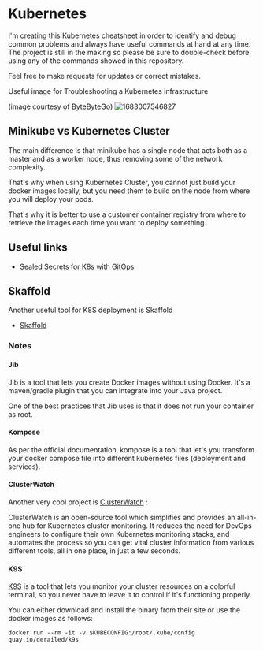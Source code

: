 # Kubernetes

I'm creating this Kubernetes cheatsheet in order to identify and debug common problems and always have useful commands at hand at any time.
The project is still in the making so please be sure to double-check before using any of the commands showed in this repository.

Feel free to make requests for updates or correct mistakes.

Useful image for Troubleshooting a Kubernetes infrastructure

(image courtesy of [ByteByteGo](https://www.linkedin.com/posts/bytebytego_systemdesign-coding-interviewtips-activity-7059045288400805888--Esb?utm_source=share&utm_medium=member_desktop))
![1683007546827](https://user-images.githubusercontent.com/50492920/235598157-d14fc5c6-de4c-477e-9fe6-b1d666697aab.jpg)


## Minikube vs Kubernetes Cluster

The main difference is that minikube has a single node that acts both as a master and as a worker node, thus removing some of the network complexity.

That's why when using Kubernetes Cluster, you cannot just build your docker images locally, but you need them to build on the node from where you will deploy your pods.

That's why it is better to use a customer container registry from where to retrieve the images each time you want to deploy something.

## Useful links

- [Sealed Secrets for K8s with GitOps](https://piotrminkowski.com/2022/12/14/sealed-secrets-on-kubernetes-with-argocd-and-terraform/)

## Skaffold

Another useful tool for K8S deployment is Skaffold

- [Skaffold](https://skaffold.dev/)

### Notes

#### Jib

Jib is a tool that lets you create Docker images without using Docker.
It's a maven/gradle plugin that you can integrate into your Java project.

One of the best practices that Jib uses is that it does not run your container as root.

#### Kompose

As per the official documentation, kompose is a tool that let's you transform your docker compose file into different kubernetes files (deployment and services).

#### ClusterWatch

Another very cool project is [ClusterWatch](https://github.com/oslabs-beta/ClusterWatch) :

ClusterWatch is an open-source tool which simplifies and provides an all-in-one hub for Kubernetes cluster monitoring. It reduces the need for DevOps engineers to configure their own Kubernetes monitoring stacks, and automates the process so you can get vital cluster information from various different tools, all in one place, in just a few seconds.

#### K9S

[K9S](https://k9scli.io/) is a tool that lets you monitor your cluster resources on a colorful terminal, so you never have to leave it to control if it's functioning properly. 

You can either download and install the binary from their site or use the docker images as follows:

```shell
docker run --rm -it -v $KUBECONFIG:/root/.kube/config quay.io/derailed/k9s
```
